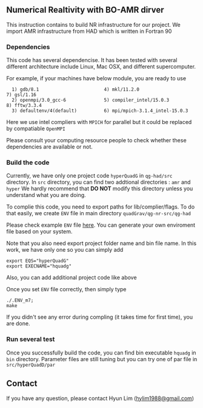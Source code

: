 ## Numerical Realtivity with BO-AMR dirver

This instruction contains to build NR infrastructure for our project. 
We import AMR infrastructure from HAD which is written in Fortran 90

### Dependencies

This code has several dependencise. It has been tested with several different 
architecture include Linux, Mac OSX, and different supercomputer.

For example, if your machines have below module, you are ready to use

```
  1) gdb/8.1                        4) mkl/11.2.0                     7) gsl/1.16
  2) openmpi/3.0_gcc-6              5) compiler_intel/15.0.3          8) fftw/3.3.4
  3) defaultenv/4(default)          6) mpi/mpich-3.1.4_intel-15.0.3
```

Here we use intel compliers with `MPICH` for parallel but it could be replaced by
compatiable `OpenMPI`

Please consult your computing resource people to check whether these dependencies
are available or not.

### Build the code

Currently, we have only one project code `hyperQuadG` in `qg-had/src` directory. 
In `src` directory, you can find two addtional directories : `amr` and `hyper`
We hardly recommend that **DO NOT** modify this directory unless you understand
what you are doing.

To complie this code, you need to export paths for lib/complier/flags.
To do that easily, we create `ENV` file in main directory 
`quadGrav/qg-nr-src/qg-had`

Please check example `ENV` file [here](https://github.com/hlim88/quadGrav/blob/master/qg-nr-src/qg-had/.ENV_m7).
You can generate your own enviroment file based on your system.

Note that you also need export project folder name and bin file name. In this work,
we have only one so you can simply add

```
export EQS="hyperQuadG"
export EXECNAME="hquadg"
```

Also, you can add additional project code like above

Once you set `ENV` file correctly, then simply type
```
./.ENV_m7;
make
```

If you didn't see any error during compling (it takes time for first time),
you are done.

### Run several test

Once you successfully build the code, you can find bin executable `hquadg`
in `bin` directory. Parameter files are still tuning but you can try one of
par file in `src/hyperQuadD/par`

## Contact

If you have any question, please contact Hyun Lim (hylim1988@gmail.com) 
